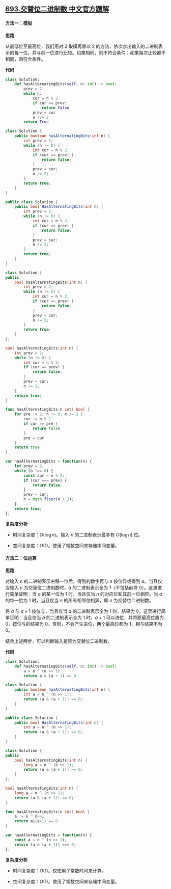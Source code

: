 ## [693.交替位二进制数 中文官方题解](https://leetcode.cn/problems/binary-number-with-alternating-bits/solutions/100000/jiao-ti-wei-er-jin-zhi-shu-by-leetcode-s-bmxd)
#### 方法一：模拟

**思路**

从最低位至最高位，我们用对 $2$ 取模再除以 $2$ 的方法，依次求出输入的二进制表示的每一位，并与前一位进行比较。如果相同，则不符合条件；如果每次比较都不相同，则符合条件。

**代码**

```Python [sol1-Python3]
class Solution:
    def hasAlternatingBits(self, n: int) -> bool:
        prev = 2
        while n:
            cur = n % 2
            if cur == prev:
                return False
            prev = cur
            n //= 2
        return True
```

```Java [sol1-Java]
class Solution {
    public boolean hasAlternatingBits(int n) {
        int prev = 2;
        while (n != 0) {
            int cur = n % 2;
            if (cur == prev) {
                return false;
            }
            prev = cur;
            n /= 2;
        }
        return true;
    }
}
```

```C# [sol1-C#]
public class Solution {
    public bool HasAlternatingBits(int n) {
        int prev = 2;
        while (n != 0) {
            int cur = n % 2;
            if (cur == prev) {
                return false;
            }
            prev = cur;
            n /= 2;
        }
        return true;
    }
}
```

```C++ [sol1-C++]
class Solution {
public:
    bool hasAlternatingBits(int n) {
        int prev = 2;
        while (n != 0) {
            int cur = n % 2;
            if (cur == prev) {
                return false;
            }
            prev = cur;
            n /= 2;
        }
        return true;
    }
};
```

```C [sol1-C]
bool hasAlternatingBits(int n) {
    int prev = 2;
    while (n != 0) {
        int cur = n % 2;
        if (cur == prev) {
            return false;
        }
        prev = cur;
        n /= 2;
    }
    return true;
} 
```

```go [sol1-Golang]
func hasAlternatingBits(n int) bool {
    for pre := 2; n != 0; n /= 2 {
        cur := n % 2
        if cur == pre {
            return false
        }
        pre = cur
    }
    return true
}
```

```JavaScript [sol1-JavaScript]
var hasAlternatingBits = function(n) {
    let prev = 2;
    while (n !== 0) {
        const cur = n % 2;
        if (cur === prev) {
            return false;
        }
        prev = cur;
        n = Math.floor(n / 2);
    }
    return true;
};
```

**复杂度分析**

- 时间复杂度：$O(\log n)$。输入 $n$ 的二进制表示最多有 $O(\log n)$ 位。

- 空间复杂度：$O(1)$。使用了常数空间来存储中间变量。

#### 方法二：位运算

**思路**

对输入 $n$ 的二进制表示右移一位后，得到的数字再与 $n$ 按位异或得到 $a$。当且仅当输入 $n$ 为交替位二进制数时，$a$ 的二进制表示全为 $1$（不包括前导 $0$）。这里进行简单证明：当 $a$ 的某一位为 $1$ 时，当且仅当 $n$ 的对应位和其前一位相异。当 $a$ 的每一位为 $1$ 时，当且仅当 $n$ 的所有相邻位相异，即 $n$ 为交替位二进制数。

将 $a$ 与 $a + 1$ 按位与，当且仅当 $a$ 的二进制表示全为 $1$ 时，结果为 $0$。这里进行简单证明：当且仅当 $a$ 的二进制表示全为 $1$ 时，$a + 1$ 可以进位，并将原最高位置为 $0$，按位与的结果为 $0$。否则，不会产生进位，两个最高位都为 $1$，相与结果不为 $0$。

结合上述两步，可以判断输入是否为交替位二进制数。

**代码**

```Python [sol2-Python3]
class Solution:
    def hasAlternatingBits(self, n: int) -> bool:
        a = n ^ (n >> 1)
        return a & (a + 1) == 0
```

```Java [sol2-Java]
class Solution {
    public boolean hasAlternatingBits(int n) {
        int a = n ^ (n >> 1);
        return (a & (a + 1)) == 0;
    }
}
```

```C# [sol2-C#]
public class Solution {
    public bool HasAlternatingBits(int n) {
        int a = n ^ (n >> 1);
        return (a & (a + 1)) == 0;
    }
}
```

```C++ [sol2-C++]
class Solution {
public:
    bool hasAlternatingBits(int n) {
        long a = n ^ (n >> 1);
        return (a & (a + 1)) == 0;
    }
};
```

```C [sol2-C]
bool hasAlternatingBits(int n) {
    long a = n ^ (n >> 1);
    return (a & (a + 1)) == 0;
}
```

```go [sol2-Golang]
func hasAlternatingBits(n int) bool {
    a := n ^ n>>1
    return a&(a+1) == 0
}
```

```JavaScript [sol2-JavaScript]
var hasAlternatingBits = function(n) {
    const a = n ^ (n >> 1);
    return (a & (a + 1)) === 0;
};
```

**复杂度分析**

- 时间复杂度：$O(1)$。仅使用了常数时间来计算。

- 空间复杂度：$O(1)$。使用了常数空间来存储中间变量。
